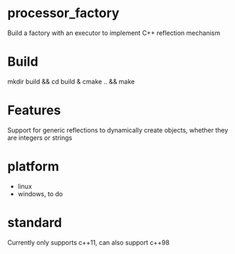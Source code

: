 # processor_factory
Build a factory with an executor to implement C++ reflection mechanism
# Build 
mkdir build && cd build & cmake .. && make 
# Features
Support for generic reflections to dynamically create objects, whether they are integers or strings
# platform
- linux
- windows, to do
# standard
Currently only supports c++11, can also support c++98
